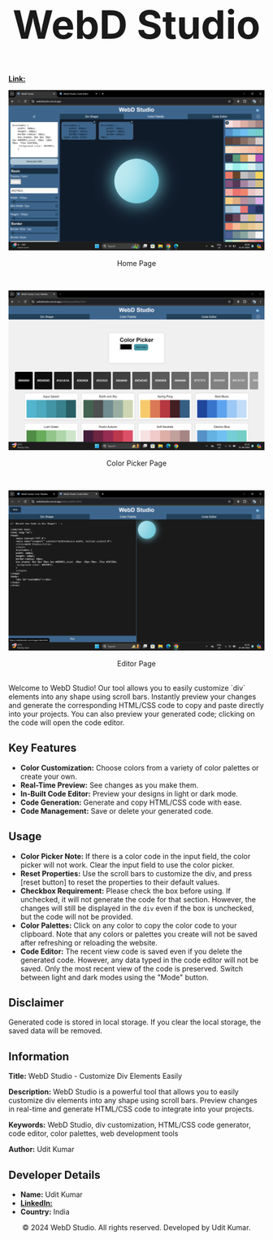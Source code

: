 <h1 align="center" style="font-size: 5.5em;">
WebD Studio
</h1>


[**Link:**](https://webdstudio.vercel.app/)



<p align="center">
  <img src="https://github.com/iamtidu/WebDstudio/blob/main/assest/home.png" alt="WebD Studio" width="600">
</p>
<p align="center">Home Page</p>
<br/>
<p align="center">
  <img src="https://github.com/iamtidu/WebDstudio/blob/main/assest/color-palettes.png" alt="WebD Studio" width="600">
</p>
<p align="center">Color Picker Page</p>
<br/>
<p align="center">
  <img src="https://github.com/iamtidu/WebDstudio/blob/main/assest/code-editor.png" alt="WebD Studio" width="600">
</p>
<p align="center">Editor Page</p>
<br/>
Welcome to WebD Studio! Our tool allows you to easily customize `div` elements into any shape using scroll bars. Instantly preview your changes and generate the corresponding HTML/CSS code to copy and paste directly into your projects. You can also preview your generated code; clicking on the code will open the code editor. 

## Key Features

- **Color Customization:** Choose colors from a variety of color palettes or create your own.
- **Real-Time Preview:** See changes as you make them.
- **In-Built Code Editor:** Preview your designs in light or dark mode.
- **Code Generation:** Generate and copy HTML/CSS code with ease.
- **Code Management:** Save or delete your generated code.

## Usage
- **Color Picker Note:** If there is a color code in the input field, the color picker will not work. Clear the input field to use the color picker.
- **Reset Properties:** Use the scroll bars to customize the div, and press [reset button] to reset the properties to their default values.
- **Checkbox Requirement:** Please check the box before using. If unchecked, it will not generate the code for that section. However, the changes will still be displayed in the `div` even if the box is unchecked, but the code will not be provided.
- **Color Palettes:** Click on any color to copy the color code to your clipboard. Note that any colors or palettes you create will not be saved after refreshing or reloading the website.
- **Code Editor:** The recent view code is saved even if you delete the generated code. However, any data typed in the code editor will not be saved. Only the most recent view of the code is preserved. Switch between light and dark modes using the "Mode" button.

## Disclaimer

Generated code is stored in local storage. If you clear the local storage, the saved data will be removed.

## Information

**Title:** WebD Studio - Customize Div Elements Easily

**Description:** WebD Studio is a powerful tool that allows you to easily customize div elements into any shape using scroll bars. Preview changes in real-time and generate HTML/CSS code to integrate into your projects.

**Keywords:** WebD Studio, div customization, HTML/CSS code generator, code editor, color palettes, web development tools

**Author:** Udit Kumar

## Developer Details

- **Name:** Udit Kumar
- [ **LinkedIn:**](https://www.linkedin.com/in/iamtidu/)
- **Country:** India
  
<p align="center">
© 2024 WebD Studio. All rights reserved. Developed by Udit Kumar. </p>
